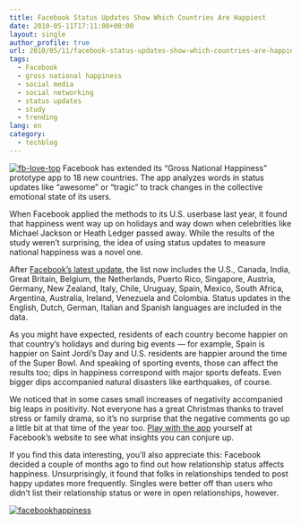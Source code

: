 ```yaml
---
title: Facebook Status Updates Show Which Countries Are Happiest
date: 2010-05-11T17:11:00+00:00
layout: single
author_profile: true
url: 2010/05/11/facebook-status-updates-show-which-countries-are-happiest/
tags:
  - Facebook
  - gross national happiness
  - social media
  - social networking
  - status updates
  - study
  - trending
lang: en
category: 
  - techblog
---
```

[![fb-love-top](http://lh6.ggpht.com/_vaUVXcmC3OI/S-mIvSoru3I/AAAAAAAACKA/kmOx2Rc03N8/fb-love-top_thumb%5B2%5D.jpg?imgmax=800 "fb-love-top")](http://lh6.ggpht.com/_vaUVXcmC3OI/S-mItSTP6MI/AAAAAAAACJ8/dPA9cHgQPzo/s1600-h/fb-love-top%5B4%5D.jpg) Facebook has extended its “Gross National Happiness” prototype app to 18 new countries. The app analyzes words in status updates like “awesome” or “tragic” to track changes in the collective emotional state of its users. 

When Facebook applied the methods to its U.S. userbase last year, it found that happiness went way up on holidays and way down when celebrities like Michael Jackson or Heath Ledger passed away. While the results of the study weren’t surprising, the idea of using status updates to measure national happiness was a novel one. 

After [Facebook’s latest update](http://blog.facebook.com/blog.php?post=387623222130), the list now includes the U.S., Canada, India, Great Britain, Belgium, the Netherlands, Puerto Rico, Singapore, Austria, Germany, New Zealand, Italy, Chile, Uruguay, Spain, Mexico, South Africa, Argentina, Australia, Ireland, Venezuela and Colombia. Status updates in the English, Dutch, German, Italian and Spanish languages are included in the data. 

As you might have expected, residents of each country become happier on that country’s holidays and during big events — for example, Spain is happier on Saint Jordi’s Day and U.S. residents are happier around the time of the Super Bowl. And speaking of sporting events, those can affect the results too; dips in happiness correspond with major sports defeats. Even bigger dips accompanied natural disasters like earthquakes, of course. 

We noticed that in some cases small increases of negativity accompanied big leaps in positivity. Not everyone has a great Christmas thanks to travel stress or family drama, so it’s no surprise that the negative comments go up a little bit at that time of the year too. [Play with the app](http://apps.facebook.com/gnh_index/) yourself at Facebook’s website to see what insights you can conjure up. 

If you find this data interesting, you’ll also appreciate this: Facebook decided a couple of months ago to find out how relationship status affects happiness. Unsurprisingly, it found that folks in relationships tended to post happy updates more frequently. Singles were better off than users who didn’t list their relationship status or were in open relationships, however. 

[![facebookhappiness](http://lh5.ggpht.com/_vaUVXcmC3OI/S-mI1Yc2B9I/AAAAAAAACKI/v-8o4KdOz7E/facebookhappiness_thumb%5B4%5D.jpg?imgmax=800 "facebookhappiness")](http://lh4.ggpht.com/_vaUVXcmC3OI/S-mIyWKZtEI/AAAAAAAACKE/OBthWepVQpM/s1600-h/facebookhappiness%5B6%5D.jpg)